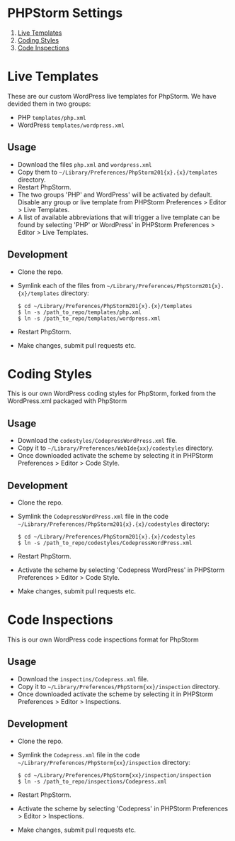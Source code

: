 # PHPStorm Settings

1. [Live Templates](#live-templates)
2. [Coding Styles](#coding-styles)
3. [Code Inspections](#code-inspections)

# Live Templates

These are our custom WordPress live templates for PhpStorm. We have devided them in two groups:
- PHP `templates/php.xml`
- WordPress `templates/wordpress.xml`

## Usage

* Download the files `php.xml` and `wordpress.xml`
* Copy them to `~/Library/Preferences/PhpStorm201{x}.{x}/templates` directory.
* Restart PhpStorm.
* The two groups 'PHP' and WordPress' will be activated by default. Disable any group or live template from PHPStorm Preferences > Editor > Live Templates.
* A list of available abbreviations that will trigger a live template can be found by selecting 'PHP' or WordPress' in PHPStorm Preferences > Editor > Live Templates.

## Development

* Clone the repo.
* Symlink each of the files from `~/Library/Preferences/PhpStorm201{x}.{x}/templates` directory:

	```
	$ cd ~/Library/Preferences/PhpStorm201{x}.{x}/templates
	$ ln -s /path_to_repo/templates/php.xml
	$ ln -s /path_to_repo/templates/wordpress.xml
	```

* Restart PhpStorm.
* Make changes, submit pull requests etc.

# Coding Styles

This is our own WordPress coding styles for PhpStorm, forked from the WordPress.xml packaged with PhpStorm

## Usage

* Download the `codestyles/CodepressWordPress.xml` file.
* Copy it to `~/Library/Preferences/WebIde{xx}/codestyles` directory.
* Once downloaded activate the scheme by selecting it in PHPStorm Preferences > Editor > Code Style.

## Development

* Clone the repo.
* Symlink the `CodepressWordPress.xml` file in the code `~/Library/Preferences/PhpStorm201{x}.{x}/codestyles` directory:

	```
	$ cd ~/Library/Preferences/PhpStorm201{x}.{x}/codestyles
	$ ln -s /path_to_repo/codestyles/CodepressWordPress.xml
	```

* Restart PhpStorm.
* Activate the scheme by selecting 'Codepress WordPress' in PHPStorm Preferences > Editor > Code Style.
* Make changes, submit pull requests etc.

# Code Inspections

This is our own WordPress code inspections format for PhpStorm

## Usage

* Download the `inspectins/Codepress.xml` file.
* Copy it to `~/Library/Preferences/PhpStorm{xx}/inspection` directory.
* Once downloaded activate the scheme by selecting it in PHPStorm Preferences > Editor > Inspections.

## Development

* Clone the repo.
* Symlink the `Codepress.xml` file in the code `~/Library/Preferences/PhpStorm{xx}/inspection` directory:

	```
	$ cd ~/Library/Preferences/PhpStorm{xx}/inspection/inspection
	$ ln -s /path_to_repo/inspections/Codepress.xml
	```

* Restart PhpStorm.
* Activate the scheme by selecting 'Codepress' in PHPStorm Preferences > Editor > Inspections.
* Make changes, submit pull requests etc.
